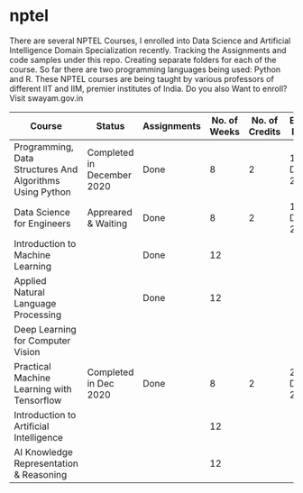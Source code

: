 # nptel
There are several NPTEL Courses, I enrolled into Data Science and Artificial Intelligence Domain Specialization recently.  Tracking the Assignments and code samples under this repo.  Creating separate folders for each of the course.  So far there are two programming languages being used: Python and R.  These NPTEL courses are being taught by various professors of different IIT and IIM, premier institutes of India.  Do you also Want to enroll? Visit swayam.gov.in


<table>
<thead>
  <tr>
    <th>Course</th>
    <th>Status</th>
    <th>Assignments</th>
    <th>No. of Weeks<br></th>
    <th>No. of Credits</th>
    <th>Exam Date</th>

  </tr>
</thead>
<tbody>
  <tr>
    <td>Programming, Data Structures And Algorithms Using Python</td>
    <td>Completed in December 2020</td>
    <td>Done</td>
    <td>8</td>
    <td>2</td>
    <td>18-Dec-2020</td>
   
  </tr>
  <tr>
    <td>Data Science for Engineers</td>
    <td>Appreared & Waiting </td>
    <td>Done</td>
    <td>8</td>
    <td>2</td>
    <td>18-Dec-2020</td>
  </tr>
  <tr>
    <td>Introduction to Machine Learning</td>
    <td></td>
    <td>Done</td>
    <td>12</td>
    <td></td>
    <td></td>
 
  </tr>
  <tr>
    <td>Applied Natural Language Processing</td>
    <td></td>
    <td>Done</td>
    <td>12</td>
    <td></td>
    <td></td>
  
  </tr>
  <tr>
    <td>Deep Learning for Computer Vision</td>
    <td></td>
    <td></td>
    <td></td>
    <td></td>
    <td></td>


  </tr>
  <tr>
    <td>Practical Machine Learning with Tensorflow</td>
    <td>Completed in Dec 2020</td>
    <td>Done</td>
    <td>8</td>
    <td>2</td>
    <td>20-Dec-2020</td>
 
  </tr>
   <tr>
    <td>Introduction to Artificial Intelligence</td>
    <td></td>
    <td></td>
    <td>12</td>
    <td></td>
    <td></td>

  
  </tr>
   <tr>
    <td>AI Knowledge Representation & Reasoning</td>
    <td></td>
    <td></td>
    <td>12</td>
    <td></td>
    <td></td>

  </tr>
</tbody>
</table>
